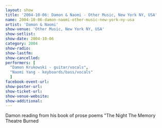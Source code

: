 ```yaml
---
layout: show
title: '2004-10-06: Damon & Naomi - Other Music, New York NY, USA'
name: 2004-10-06-damon-naomi-other-music-new-york-ny-usa
artist: 'Damon & Naomi'
show-venue: 'Other Music, New York NY, USA'
show-setlist: 
show-date: 2004-10-06
category: 2004
show-radio: 
show-lastfm: 
show-cancelled: 
performers: [
  "Damon Krukowski - guitar/vocals",
  "Naomi Yang - keyboards/bass/vocals"
  ]
facebook-event-url: 
show-poster-url: 
show-ticket-url: 
show-venue-website: 
show-additional: 
---
```


Damon reading from his book of prose poems "The Night The Memory Theatre Burned
